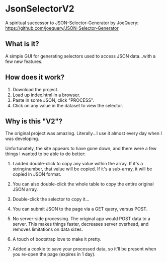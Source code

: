 # JsonSelectorV2
A spiritual successor to JSON-Selector-Generator by JoeQuery: https://github.com/joequery/JSON-Selector-Generator

## What is it? ##
A simple GUI for generating selectors used to access JSON data...with a few new features.

## How does it work? ##
1. Download the project.
2. Load up index.html in a browser.
3. Paste in some JSON, click "PROCESS".
4. Click on any value in the dataset to view the selector.

## Why is this "V2"? ##
The original project was amazing. Literally...I use it almost every day when I was developing.

Unfortunately, the site appears to have gone down, and there were a few things I wanted to be able to do better:

1. I added double-click to copy any value within the array. If it's a string/number, that value will be copied.
If it's a sub-array, it will be copied in JSON format.

2. You can also double-click the whole table to copy the entire original JSON array.

3. Double-click the selector to copy it...

4. You can submit JSON to the page via a GET query, versus POST.

5. No server-side processing. The original app would POST data to a server.
This makes things faster, decreases server overhead, and removes limitations on data sizes.

6. A touch of bootstrap love to make it pretty.

7. Added a cookie to save your processed data, so it'll be present when you re-open the page (expires in 1 day).

